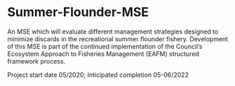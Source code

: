 # Summer-Flounder-MSE
An MSE which will evaluate different management strategies designed to minimize discards in the recreational summer flounder fishery. Development of this MSE is part of the continued implementation of the Council’s Ecosystem Approach to Fisheries Management (EAFM) structured framework process.

Project start date 05/2020;
Inticipated completion 05-06/2022
